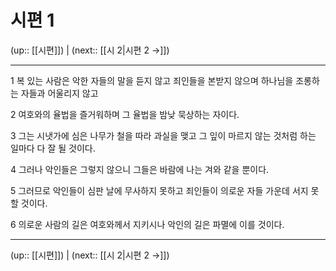 # 시편 1

(up:: [[시편]]) | (next:: [[시 2|시편 2 →]])

***




1 
복 있는 사람은 악한 자들의 말을 듣지 않고 죄인들을 본받지 않으며 하나님을 조롱하는 자들과 어울리지 않고 



2 
여호와의 율법을 즐거워하며 그 율법을 밤낮 묵상하는 자이다. 



3 
그는 시냇가에 심은 나무가 철을 따라 과실을 맺고 그 잎이 마르지 않는 것처럼 하는 일마다 다 잘 될 것이다. 



4 
그러나 악인들은 그렇지 않으니 그들은 바람에 나는 겨와 같을 뿐이다. 



5 
그러므로 악인들이 심판 날에 무사하지 못하고 죄인들이 의로운 자들 가운데 서지 못할 것이다. 



6 
의로운 사람의 길은 여호와께서 지키시나 악인의 길은 파멸에 이를 것이다.

***

(up:: [[시편]]) | (next:: [[시 2|시편 2 →]])
